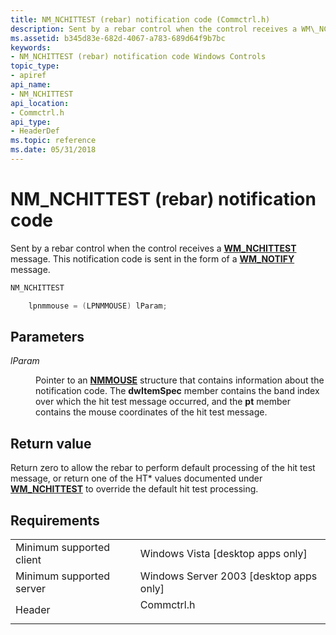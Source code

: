 ```yaml
---
title: NM_NCHITTEST (rebar) notification code (Commctrl.h)
description: Sent by a rebar control when the control receives a WM\_NCHITTEST message. This notification code is sent in the form of a WM\_NOTIFY message.
ms.assetid: b345d83e-682d-4067-a783-689d64f9b7bc
keywords:
- NM_NCHITTEST (rebar) notification code Windows Controls
topic_type:
- apiref
api_name:
- NM_NCHITTEST
api_location:
- Commctrl.h
api_type:
- HeaderDef
ms.topic: reference
ms.date: 05/31/2018
---
```


# NM\_NCHITTEST (rebar) notification code

Sent by a rebar control when the control receives a [**WM\_NCHITTEST**](/windows/desktop/inputdev/wm-nchittest) message. This notification code is sent in the form of a [**WM\_NOTIFY**](wm-notify.md) message.


```C++
NM_NCHITTEST

    lpnmmouse = (LPNMMOUSE) lParam;
```



## Parameters

<dl> <dt>

*lParam* 
</dt> <dd>

Pointer to an [**NMMOUSE**](/windows/win32/api/commctrl/ns-commctrl-nmmouse) structure that contains information about the notification code. The **dwItemSpec** member contains the band index over which the hit test message occurred, and the **pt** member contains the mouse coordinates of the hit test message.

</dd> </dl>

## Return value

Return zero to allow the rebar to perform default processing of the hit test message, or return one of the HT\* values documented under [**WM\_NCHITTEST**](/windows/desktop/inputdev/wm-nchittest) to override the default hit test processing.

## Requirements



|                                     |                                                                                       |
|-------------------------------------|---------------------------------------------------------------------------------------|
| Minimum supported client<br/> | Windows Vista \[desktop apps only\]<br/>                                        |
| Minimum supported server<br/> | Windows Server 2003 \[desktop apps only\]<br/>                                  |
| Header<br/>                   | <dl> <dt>Commctrl.h</dt> </dl> |



 

